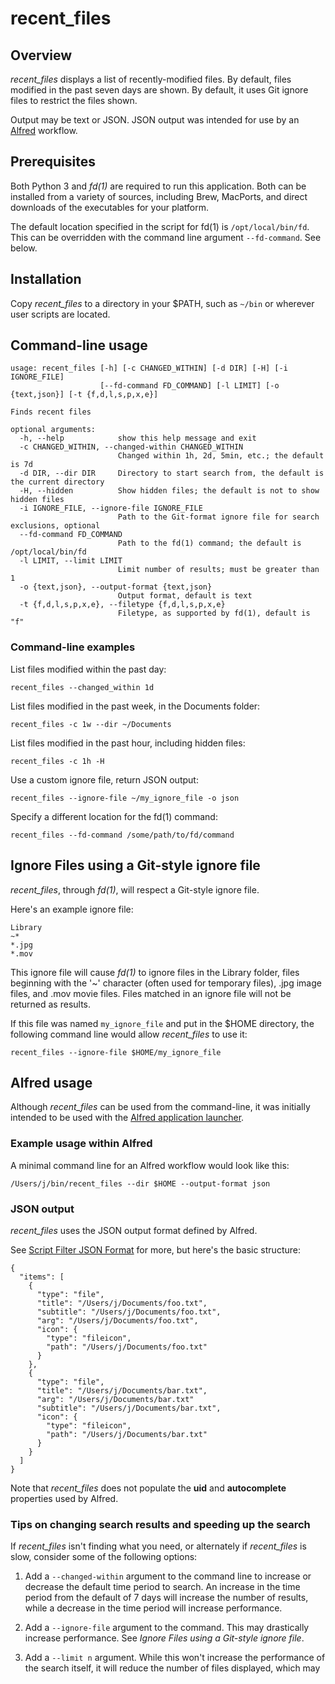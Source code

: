 # recent_files

## Overview

*recent_files* displays a list of recently-modified files. By default, files modified in the past seven days are shown. By default, it uses Git ignore files to restrict the files shown.

Output may be text or JSON. JSON output was intended for use by an [Alfred](https://www.alfredapp.com/) workflow.

## Prerequisites

Both Python 3 and *fd(1)* are required to run this application. Both can be installed from a variety of sources, including Brew, MacPorts, and direct downloads of the executables for your platform.

The default location specified in the script for fd(1) is `/opt/local/bin/fd`. This can be overridden with the command line argument `--fd-command`. See below.

## Installation

Copy *recent_files* to a directory in your $PATH, such as `~/bin` or wherever user scripts are located.

## Command-line usage

```
usage: recent_files [-h] [-c CHANGED_WITHIN] [-d DIR] [-H] [-i IGNORE_FILE]
                    [--fd-command FD_COMMAND] [-l LIMIT] [-o {text,json}] [-t {f,d,l,s,p,x,e}]

Finds recent files

optional arguments:
  -h, --help            show this help message and exit
  -c CHANGED_WITHIN, --changed-within CHANGED_WITHIN
                        Changed within 1h, 2d, 5min, etc.; the default is 7d
  -d DIR, --dir DIR     Directory to start search from, the default is the current directory
  -H, --hidden          Show hidden files; the default is not to show hidden files
  -i IGNORE_FILE, --ignore-file IGNORE_FILE
                        Path to the Git-format ignore file for search exclusions, optional
  --fd-command FD_COMMAND
                        Path to the fd(1) command; the default is /opt/local/bin/fd
  -l LIMIT, --limit LIMIT
                        Limit number of results; must be greater than 1
  -o {text,json}, --output-format {text,json}
                        Output format, default is text
  -t {f,d,l,s,p,x,e}, --filetype {f,d,l,s,p,x,e}
                        Filetype, as supported by fd(1), default is "f"
```

### Command-line examples

List files modified within the past day:

`recent_files --changed_within 1d`

List files modified in the past week, in the Documents folder:

`recent_files -c 1w --dir ~/Documents`

List files modified in the past hour, including hidden files:

`recent_files -c 1h -H`

Use a custom ignore file, return JSON output:

`recent_files --ignore-file ~/my_ignore_file -o json`

Specify a different location for the fd(1) command:

`recent_files --fd-command /some/path/to/fd/command`

## Ignore Files using a Git-style ignore file

*recent_files*, through *fd(1)*, will respect a Git-style ignore file.

Here's an example ignore file:

```
Library
~*
*.jpg
*.mov
```

This ignore file will cause *fd(1)* to ignore files in the Library folder, files beginning with the '~' character (often used for temporary files), .jpg image files, and .mov movie files. Files matched in an ignore file will not be returned as results.

If this file was named `my_ignore_file` and put in the $HOME directory, the following command line would allow *recent_files* to use it:

`recent_files --ignore-file $HOME/my_ignore_file`

## Alfred usage

Although *recent_files* can be used from the command-line, it was initially intended to be used with the [Alfred application launcher](https://www.alfredapp.com).

### Example usage within Alfred

A minimal command line for an Alfred workflow would look like this:

`/Users/j/bin/recent_files --dir $HOME --output-format json`

### JSON output

*recent_files* uses the JSON output format defined by Alfred.

See [Script Filter JSON Format](https://www.alfredapp.com/help/workflows/inputs/script-filter/json/) for more, but here's the basic structure:

```
{
  "items": [
    {
      "type": "file",
      "title": "/Users/j/Documents/foo.txt",
      "subtitle": "/Users/j/Documents/foo.txt",
      "arg": "/Users/j/Documents/foo.txt",
      "icon": {
        "type": "fileicon",
        "path": "/Users/j/Documents/foo.txt"
      }
    },
    {
      "type": "file",
      "title": "/Users/j/Documents/bar.txt",
      "arg": "/Users/j/Documents/bar.txt"
      "subtitle": "/Users/j/Documents/bar.txt",
      "icon": {
        "type": "fileicon",
        "path": "/Users/j/Documents/bar.txt"
      }
    }
  ]
}
```

Note that *recent_files* does not populate the **uid** and **autocomplete** properties used by Alfred.

### Tips on changing search results and speeding up the search

If *recent_files* isn't finding what you need, or alternately if *recent_files* is slow, consider some of the following options:

1. Add a `--changed-within` argument to the command line to increase or decrease the default time period to search. An increase in the time period from the default of 7 days will increase the number of results, while a decrease in the time period will increase performance.

2. Add a `--ignore-file` argument to the command. This may drastically increase performance. See *Ignore Files using a Git-style ignore file*.

3. Add a `--limit n` argument. While this won't increase the performance of the search itself, it will reduce the number of files displayed, which may
